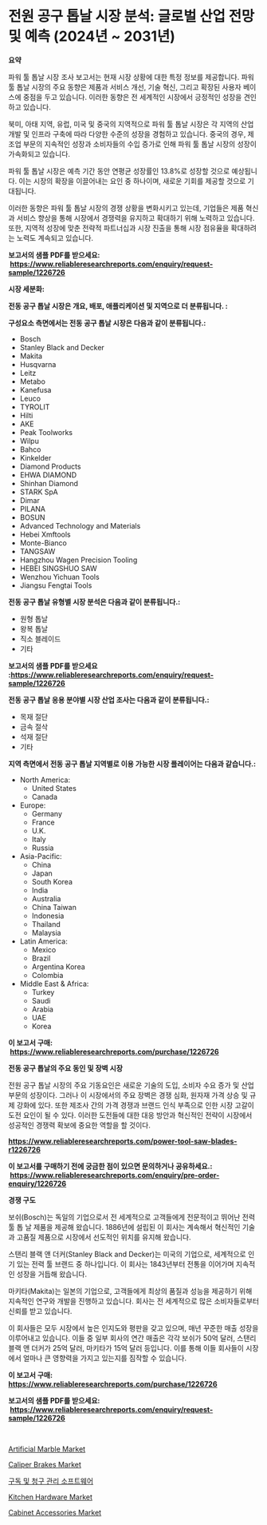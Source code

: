 <p><h1>전원 공구 톱날 시장 분석: 글로벌 산업 전망 및 예측 (2024년 ~ 2031년)</h1></p><p><strong>요약</strong></p>
<p><p>파워 툴 톱날 시장 조사 보고서는 현재 시장 상황에 대한 특정 정보를 제공합니다. 파워 툴 톱날 시장의 주요 동향은 제품과 서비스 개선, 기술 혁신, 그리고 확장된 사용자 베이스에 중점을 두고 있습니다. 이러한 동향은 전 세계적인 시장에서 긍정적인 성장을 견인하고 있습니다.</p><p>북미, 아태 지역, 유럽, 미국 및 중국의 지역적으로 파워 툴 톱날 시장은 각 지역의 산업 개발 및 인프라 구축에 따라 다양한 수준의 성장을 경험하고 있습니다. 중국의 경우, 제조업 부문의 지속적인 성장과 소비자들의 수입 증가로 인해 파워 툴 톱날 시장의 성장이 가속화되고 있습니다.</p><p>파워 툴 톱날 시장은 예측 기간 동안 연평균 성장률인 13.8%로 성장할 것으로 예상됩니다. 이는 시장의 확장을 이끌어내는 요인 중 하나이며, 새로운 기회를 제공할 것으로 기대됩니다.</p><p>이러한 동향은 파워 툴 톱날 시장의 경쟁 상황을 변화시키고 있는데, 기업들은 제품 혁신과 서비스 향상을 통해 시장에서 경쟁력을 유지하고 확대하기 위해 노력하고 있습니다. 또한, 지역적 성장에 맞춘 전략적 파트너십과 시장 진출을 통해 시장 점유율을 확대하려는 노력도 계속되고 있습니다.</p></p>
<p><strong>보고서의 샘플 PDF를 받으세요: &nbsp;<a href="https://www.reliableresearchreports.com/enquiry/request-sample/1226726">https://www.reliableresearchreports.com/enquiry/request-sample/1226726</a></strong></p>
<p><strong>시장 세분화:</strong></p>
<p><strong> 전동 공구 톱날 시장은 개요, 배포, 애플리케이션 및 지역으로 더 분류됩니다. :</strong></p>
<p><strong>구성요소 측면에서는 전동 공구 톱날 시장은 다음과 같이 분류됩니다.:</strong></p>
<p><ul><li>Bosch</li><li>Stanley Black and Decker</li><li>Makita</li><li>Husqvarna</li><li>Leitz</li><li>Metabo</li><li>Kanefusa</li><li>Leuco</li><li>TYROLIT</li><li>Hilti</li><li>AKE</li><li>Peak Toolworks</li><li>Wilpu</li><li>Bahco</li><li>Kinkelder</li><li>Diamond Products</li><li>EHWA DIAMOND</li><li>Shinhan Diamond</li><li>STARK SpA</li><li>Dimar</li><li>PILANA</li><li>BOSUN</li><li>Advanced Technology and Materials</li><li>Hebei Xmftools</li><li>Monte-Bianco</li><li>TANGSAW</li><li>Hangzhou Wagen Precision Tooling</li><li>HEBEI SINGSHUO SAW</li><li>Wenzhou Yichuan Tools</li><li>Jiangsu Fengtai Tools</li></ul></p>
<p><strong> 전동 공구 톱날 유형별 시장 분석은 다음과 같이 분류됩니다.:</strong></p>
<p><ul><li>원형 톱날</li><li>왕복 톱날</li><li>직소 블레이드</li><li>기타</li></ul></p>
<p><strong>보고서의 샘플 PDF를 받으세요 :<a href="https://www.reliableresearchreports.com/enquiry/request-sample/1226726">https://www.reliableresearchreports.com/enquiry/request-sample/1226726</a></strong></p>
<p><strong> 전동 공구 톱날 응용 분야별 시장 산업 조사는 다음과 같이 분류됩니다.:</strong></p>
<p><ul><li>목재 절단</li><li>금속 절삭</li><li>석재 절단</li><li>기타</li></ul></p>
<p><strong>지역 측면에서 전동 공구 톱날 지역별로 이용 가능한 시장 플레이어는 다음과 같습니다.:</strong></p>
<p><ul>
    <li>
        North America:
        <ul>
            <li>United States</li>
            <li>Canada</li>
        </ul>
    </li>
    <li>
        Europe:
        <ul>
            <li>Germany</li>
            <li>France</li>
            <li>U.K.</li>
            <li>Italy</li>
            <li>Russia</li>
        </ul>
    </li>
    <li>
        Asia-Pacific:
        <ul>
            <li>China</li>
            <li>Japan</li>
            <li>South Korea</li>
            <li>India</li>
            <li>Australia</li>
            <li>China Taiwan</li>
            <li>Indonesia</li>
            <li>Thailand</li>
            <li>Malaysia</li>
        </ul>
    </li>
    <li>
        Latin America:
        <ul>
            <li>Mexico</li>
            <li>Brazil</li>
            <li>Argentina Korea</li>
            <li>Colombia</li>
        </ul>
    </li>
    <li>
        Middle East & Africa:
        <ul>
            <li>Turkey</li>
            <li>Saudi</li>
            <li>Arabia</li>
            <li>UAE</li>
            <li>Korea</li>
        </ul>
    </li>
    </ul></p>
<p><strong>이 보고서 구매: &nbsp;<a href="https://www.reliableresearchreports.com/purchase/1226726">https://www.reliableresearchreports.com/purchase/1226726</a></strong></p>
<p><strong>전동 공구 톱날의 주요 동인 및 장벽 시장</strong></p>
<p><p>전원 공구 톱날 시장의 주요 기동요인은 새로운 기술의 도입, 소비자 수요 증가 및 산업 부문의 성장이다. 그러나 이 시장에서의 주요 장벽은 경쟁 심화, 원자재 가격 상승 및 규제 강화에 있다. 또한 제조사 간의 가격 경쟁과 브랜드 인식 부족으로 인한 시장 고갈이 도전 요인이 될 수 있다. 이러한 도전들에 대한 대응 방안과 혁신적인 전략이 시장에서 성공적인 경쟁력 확보에 중요한 역할을 할 것이다.</p></p>
<p><strong><a href="https://www.reliableresearchreports.com/power-tool-saw-blades-r1226726">https://www.reliableresearchreports.com/power-tool-saw-blades-r1226726</a></strong></p>
<p><strong>이 보고서를 구매하기 전에 궁금한 점이 있으면 문의하거나 공유하세요.: &nbsp;<a href="https://www.reliableresearchreports.com/enquiry/pre-order-enquiry/1226726">https://www.reliableresearchreports.com/enquiry/pre-order-enquiry/1226726</a></strong></p>
<p><strong>경쟁 구도</strong></p>
<p><p>보쉬(Bosch)는 독일의 기업으로서 전 세계적으로 고객들에게 전문적이고 뛰어난 전력 툴 톱 날 제품을 제공해 왔습니다. 1886년에 설립된 이 회사는 계속해서 혁신적인 기술과 고품질 제품으로 시장에서 선도적인 위치를 유지해 왔습니다.</p><p>스탠리 블랙 앤 더커(Stanley Black and Decker)는 미국의 기업으로, 세계적으로 인기 있는 전력 툴 브랜드 중 하나입니다. 이 회사는 1843년부터 전통을 이어가며 지속적인 성장을 거듭해 왔습니다.</p><p>마키타(Makita)는 일본의 기업으로, 고객들에게 최상의 품질과 성능을 제공하기 위해 지속적인 연구와 개발을 진행하고 있습니다. 회사는 전 세계적으로 많은 소비자들로부터 신뢰를 받고 있습니다.</p><p>이 회사들은 모두 시장에서 높은 인지도와 평판을 갖고 있으며, 매년 꾸준한 매출 성장을 이루어내고 있습니다. 이들 중 일부 회사의 연간 매출은 각각 보쉬가 50억 달러, 스탠리 블랙 앤 더커가 25억 달러, 마키타가 15억 달러 등입니다. 이를 통해 이들 회사들이 시장에서 얼마나 큰 영향력을 가지고 있는지를 짐작할 수 있습니다.</p></p>
<p><strong>이 보고서 구매: &nbsp; <a href="https://www.reliableresearchreports.com/purchase/1226726">https://www.reliableresearchreports.com/purchase/1226726</a></strong></p>
<p><strong>보고서의 샘플 PDF를 받으세요: &nbsp;<a href="https://www.reliableresearchreports.com/enquiry/request-sample/1226726">https://www.reliableresearchreports.com/enquiry/request-sample/1226726</a></strong><strong></strong></p>
<p>&nbsp;</p>
<p><p><a href="https://issuu.com/reportprime-2/docs/artificial-marble-market-size-2030.pptx">Artificial Marble Market</a></p><p><a href="https://view.publitas.com/reportprime-1/caliper-brakes-market-the-key-to-successful-business-strategy-forecast-till-2031/">Caliper Brakes Market</a></p><p><a href="https://github.com/nuekbpymrrz5/Market-Research-Report-List-1/blob/main/196061427344.md">구독 및 청구 관리 소프트웨어</a></p><p><a href="https://sulfuric-clavicle-d39.notion.site/Kitchen-Hardware-Market-Analysis-and-Sze-Forecasted-for-period-from-2024-to-2031-a585b4b849284315a9f495c16b9b84ae">Kitchen Hardware Market</a></p><p><a href="https://automatic-knee-4c7.notion.site/Cabinet-Accessories-Market-Exploring-Market-Share-Market-Trends-and-Future-Growth-2b821ba789aa42308f585f505d35e125">Cabinet Accessories Market</a></p></p>